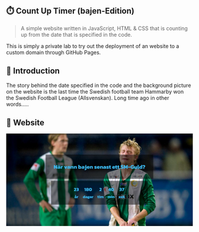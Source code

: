 ## :stopwatch: Count Up Timer (bajen-Edition)

> A simple website written in JavaScript, HTML & CSS that is counting up from the date that is specified in the code.

This is simply a private lab to try out the deployment of an website to a custom domain through GitHub Pages.

## :scroll: Introduction

The story behind the date specified in the code and the background picture on the website is the last time the Swedish football team Hammarby won the Swedish Football League (Allsvenskan). Long time ago in other words.....

## :gem: Website
<a href="https://bajenguld.se"><img src="img/example.png"></a>
